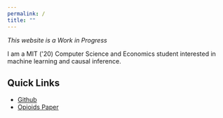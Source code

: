 ```yaml
---
permalink: /
title: ""
---
```


*This website is a Work in Progress*

I am a MIT ('20) Computer Science and Economics student interested in machine learning and causal inference.

## Quick Links
- [Github](https://github.com/oscarsuen)
- [Opioids Paper](https://raw.githack.com/oscarsuen/opioid_lfp/master/paper/paper.pdf)
